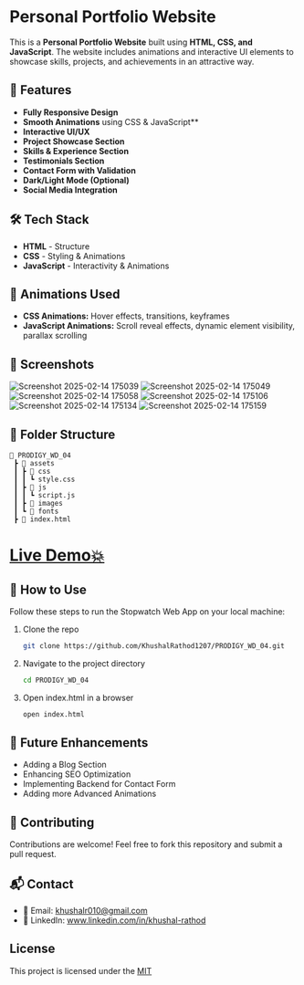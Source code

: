 # Personal Portfolio Website


This is a **Personal Portfolio Website** built using **HTML, CSS, and JavaScript**. The website includes animations and interactive UI elements to showcase skills, projects, and achievements in an attractive way.

## 📌 Features

- **Fully Responsive Design**
- **Smooth Animations** using CSS & JavaScript**
- **Interactive UI/UX**
- **Project Showcase Section**
- **Skills & Experience Section**
- **Testimonials Section**
- **Contact Form with Validation**
- **Dark/Light Mode (Optional)**
- **Social Media Integration**

## 🛠️ Tech Stack

- **HTML** - Structure
- **CSS** - Styling & Animations
- **JavaScript** - Interactivity & Animations

## 🎨 Animations Used

- **CSS Animations:** Hover effects, transitions, keyframes
- **JavaScript Animations:** Scroll reveal effects, dynamic element visibility, parallax scrolling

## 📸 Screenshots

![Screenshot 2025-02-14 175039](https://github.com/user-attachments/assets/b92aae7f-d18d-40ba-8167-976cf51f7853)
![Screenshot 2025-02-14 175049](https://github.com/user-attachments/assets/ba265123-173e-428f-a7c2-8b039915ea26)
![Screenshot 2025-02-14 175058](https://github.com/user-attachments/assets/61f6a921-2752-4dbc-8ea7-0ea5bf7ceaf4)
![Screenshot 2025-02-14 175106](https://github.com/user-attachments/assets/5cc8caca-88f0-48fd-9e69-b82dd38b34ae)
![Screenshot 2025-02-14 175134](https://github.com/user-attachments/assets/3c6e82ac-3fae-479f-8e08-0ea7c49cf811)
![Screenshot 2025-02-14 175159](https://github.com/user-attachments/assets/c9e2743f-81c3-469c-bc4d-07cd0482023a)







## 📂 Folder Structure

```plaintext
📂 PRODIGY_WD_04
 ┣ 📂 assets
 ┃ ┣ 📂 css
 ┃ ┃ ┗ style.css
 ┃ ┣ 📂 js
 ┃ ┃ ┗ script.js
 ┃ ┣ 📂 images
 ┃ ┗ 📂 fonts
 ┣ 📜 index.html
```

# [Live Demo💥](https://khushalrathod1207.github.io/PRODIGY_WD_04)


## 📜 How to Use

Follow these steps to run the Stopwatch Web App on your local machine:

1. Clone the repo
   ```sh
   git clone https://github.com/KhushalRathod1207/PRODIGY_WD_04.git
   ```
2. Navigate to the project directory
   ```sh
   cd PRODIGY_WD_04
   ```

3. Open index.html in a browser
   ```sh
   open index.html
   ```

## 📌 Future Enhancements

- Adding a Blog Section
- Enhancing SEO Optimization
- Implementing Backend for Contact Form
- Adding more Advanced Animations


## 🤝 Contributing

Contributions are welcome! Feel free to fork this repository and submit a pull request.


## 📬 Contact

- 📧 Email: khushalr010@gmail.com
- 🔗 LinkedIn: www.linkedin.com/in/khushal-rathod

## License

This project is licensed under the [MIT](LICENSE)


